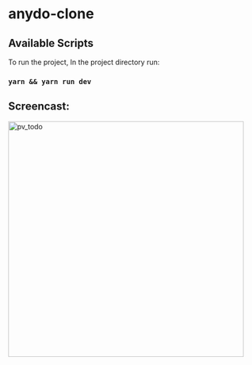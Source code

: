 # anydo-clone

## Available Scripts

To run the project, In the project directory run:

### `yarn && yarn run dev`


## Screencast:

[<img width="475" alt="pv_todo" src="https://user-images.githubusercontent.com/47056812/208244332-ea8b91ac-e671-457e-bfe5-07b7a08ae57b.png">](https://youtu.be/a2wkGlQXIi8)
